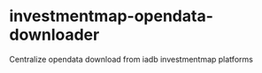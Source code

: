 # investmentmap-opendata-downloader
 Centralize opendata download from iadb investmentmap platforms
